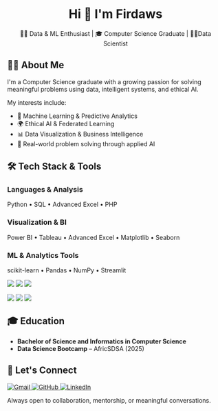 <h1 align="center">Hi 👋 I'm Firdaws </h1>
<p align="center">
  👩‍💻 Data & ML Enthusiast | 🎓 Computer Science Graduate | 👩‍💻Data Scientist
</p>

## 👩‍💻 About Me

I'm a Computer Science graduate with a growing passion for solving meaningful problems using data, intelligent systems, and ethical AI.

My interests include:

- 🧠 Machine Learning & Predictive Analytics  
- 🌍 Ethical AI & Federated Learning  
- 📊 Data Visualization & Business Intelligence  
- 🧪 Real-world problem solving through applied AI  



## 🛠️ Tech Stack & Tools

### Languages & Analysis  
Python • SQL • Advanced Excel • PHP 

### Visualization & BI  
Power BI • Tableau • Advanced Excel • Matplotlib • Seaborn

### ML & Analytics Tools  
scikit-learn • Pandas • NumPy • Streamlit

<p align="left">
  <img src="https://img.shields.io/badge/Python-3776AB?style=for-the-badge&logo=python&logoColor=white" />
  <img src="https://img.shields.io/badge/SQL-4479A1?style=for-the-badge&logo=postgresql&logoColor=white" />
  <img src="https://img.shields.io/badge/Excel-217346?style=for-the-badge&logo=microsoft-excel&logoColor=white" />
</p>

<p align="left">
  <img src="https://img.shields.io/badge/Power%20BI-F2C811?style=for-the-badge&logo=powerbi&logoColor=black" />
  <img src="https://img.shields.io/badge/Tableau-E97627?style=for-the-badge&logo=tableau&logoColor=white" />
  <img src="https://img.shields.io/badge/GitHub-181717?style=for-the-badge&logo=github&logoColor=white" />
</p>



## 🎓 Education

- **Bachelor of Science and Informatics in Computer Science**  
- **Data Science Bootcamp** – AfricSDSA (2025)


## 🤝 Let's Connect

<p>
  <a href="qaidahassan99@gmail.com.com">
    <img src="https://img.shields.io/badge/Gmail-Email-red?style=for-the-badge&logo=gmail&logoColor=white" alt="Gmail" />
  </a>
  <a href="https://github.com/Firdawws">
    <img src="https://img.shields.io/badge/GitHub-000?style=for-the-badge&logo=github&logoColor=white" alt="GitHub" />
  </a>
  <a href="https://www.linkedin.com/feed/">
    <img src="https://img.shields.io/badge/LinkedIn-0A66C2?style=for-the-badge&logo=linkedin&logoColor=white" alt="LinkedIn" />
  </a>
</p>

<p>Always open to collaboration, mentorship, or meaningful conversations.</p>


